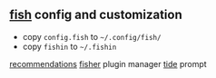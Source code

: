 ## [fish](https://fishshell.com) config and customization

- copy `config.fish` to `~/.config/fish/`
- copy `fishin` to `~/.fishin`

[recommendations](https://github.com/jorgebucaran/awsm.fish)
[fisher](https://github.com/jorgebucaran/fisher) plugin manager
[tide](https://github.com/IlanCosman/tide) prompt 

